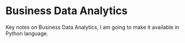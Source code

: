 # Business Data Analytics
Key notes on Business Data Analytics, I am going to make it available in Python language.
